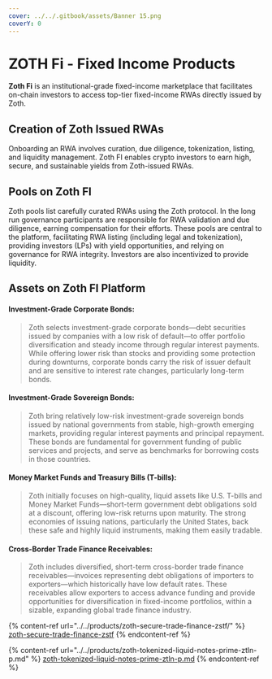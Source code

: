 ```yaml
---
cover: ../../.gitbook/assets/Banner 15.png
coverY: 0
---
```


# ZOTH Fi - Fixed Income Products

**Zoth Fi** is an institutional-grade fixed-income marketplace that facilitates on-chain investors to access top-tier fixed-income RWAs directly issued by Zoth.

## Creation of Zoth Issued RWAs

Onboarding an RWA involves curation, due diligence, tokenization, listing, and liquidity management. Zoth FI enables crypto investors to earn high, secure, and sustainable yields from Zoth-issued RWAs.

## **Pools on Zoth FI**

Zoth pools list carefully curated RWAs using the Zoth protocol. In the long run governance participants are responsible for RWA validation and due diligence, earning compensation for their efforts. These pools are central to the platform, facilitating RWA listing (including legal and tokenization), providing investors (LPs) with yield opportunities, and relying on governance for RWA integrity. Investors are also incentivized to provide liquidity.

## **Assets on Zoth FI Platform**

#### **Investment-Grade Corporate Bonds:**

> Zoth selects investment-grade corporate bonds—debt securities issued by companies with a low risk of default—to offer portfolio diversification and steady income through regular interest payments. While offering lower risk than stocks and providing some protection during downturns, corporate bonds carry the risk of issuer default and are sensitive to interest rate changes, particularly long-term bonds.

#### **Investment-Grade Sovereign Bonds:**

> Zoth bring relatively low-risk investment-grade sovereign bonds issued by national governments from stable, high-growth emerging markets, providing regular interest payments and principal repayment. These bonds are fundamental for government funding of public services and projects, and serve as benchmarks for borrowing costs in those countries.

#### **Money Market Funds and Treasury Bills (T-bills):**

> Zoth initially focuses on high-quality, liquid assets like U.S. T-bills and Money Market Funds—short-term government debt obligations sold at a discount, offering low-risk returns upon maturity. The strong economies of issuing nations, particularly the United States, back these safe and highly liquid instruments, making them easily tradable.

#### **Cross-Border Trade Finance Receivables:**

> Zoth includes diversified, short-term cross-border trade finance receivables—invoices representing debt obligations of importers to exporters—which historically have low default rates. These receivables allow exporters to access advance funding and provide opportunities for diversification in fixed-income portfolios, within a sizable, expanding global trade finance industry.

{% content-ref url="../../products/zoth-secure-trade-finance-zstf/" %}
[zoth-secure-trade-finance-zstf](../../products/zoth-secure-trade-finance-zstf/)
{% endcontent-ref %}

{% content-ref url="../../products/zoth-tokenized-liquid-notes-prime-ztln-p.md" %}
[zoth-tokenized-liquid-notes-prime-ztln-p.md](../../products/zoth-tokenized-liquid-notes-prime-ztln-p.md)
{% endcontent-ref %}

